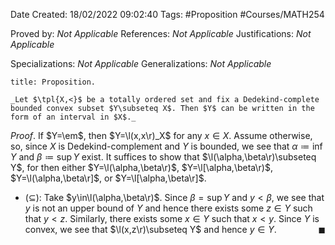 <div class="topSpace"></div>

Date Created: 18/02/2022 09:02:40
Tags: #Proposition #Courses/MATH254

Proved by: _Not Applicable_
References: _Not Applicable_
Justifications: _Not Applicable_

Specializations: _Not Applicable_
Generalizations: _Not Applicable_

``` ad-Proposition
title: Proposition.

_Let $\tpl{X,<}$ be a totally ordered set and fix a Dedekind-complete bounded convex subset $Y\subseteq X$. Then $Y$ can be written in the form of an interval in $X$._

```

_Proof_. If $Y=\em$, then $Y=\l(x,x\r)_X$ for any $x\in X$. Assume otherwise, so, since $X$ is Dedekind-complement and $Y$ is bounded, we see that $\alpha\coloneqq\inf Y$ and $\beta\coloneqq\sup Y$ exist. It suffices to show that $\l(\alpha,\beta\r)\subseteq Y$, for then either $Y=\l(\alpha,\beta\r)$, $Y=\l[\alpha,\beta\r)$, $Y=\l(\alpha,\beta\r]$, or $Y=\l[\alpha,\beta\r]$.
* ($\subseteq$): Take $y\in\l(\alpha,\beta\r)$. Since $\beta=\sup Y$ and $y<\beta$, we see that $y$ is not an upper bound of $Y$ and hence there exists some $z\in Y$ such that $y<z$. Similarly, there exists some $x\in Y$ such that $x<y$. Since $Y$ is convex, we see that $\l(x,z\r)\subseteq Y$ and hence $y\in Y$.<span style="float:right;">$\blacksquare$</span>
